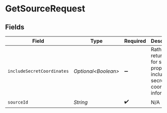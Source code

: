 # GetSourceRequest


## Fields

| Field                                                                                  | Type                                                                                   | Required                                                                               | Description                                                                            |
| -------------------------------------------------------------------------------------- | -------------------------------------------------------------------------------------- | -------------------------------------------------------------------------------------- | -------------------------------------------------------------------------------------- |
| `includeSecretCoordinates`                                                             | *Optional\<Boolean>*                                                                   | :heavy_minus_sign:                                                                     | Rather than return *** for secret properties include the secret coordinate information |
| `sourceId`                                                                             | *String*                                                                               | :heavy_check_mark:                                                                     | N/A                                                                                    |